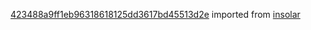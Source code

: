 [423488a9ff1eb96318618125dd3617bd45513d2e](https://github.com/insolar/insolar/commit/423488a9ff1eb96318618125dd3617bd45513d2e) imported from [insolar](https://github.com/insolar/insolar)
